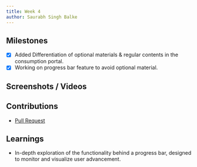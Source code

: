 ```yaml
---
title: Week 4
author: Saurabh Singh Balke
--- 
```

 
## Milestones
- [x] Added Differentiation of optional materials & regular contents in the consumption portal.
- [x] Working on progress bar feature to avoid optional material.

## Screenshots / Videos 

## Contributions
- [Pull Request](https://github.com/Sunbird-Ed/SunbirdEd-consumption-ngcomponents/pull/400)

## Learnings
- In-depth exploration of the functionality behind a progress bar, designed to monitor and visualize user advancement.